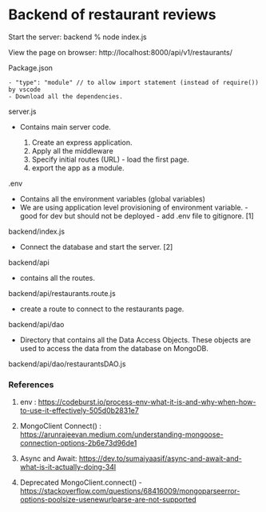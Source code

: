 # Backend of restaurant reviews

Start the server: 
    backend % node index.js 

View the page on browser: http://localhost:8000/api/v1/restaurants/

Package.json
    
    - "type": "module" // to allow import statement (instead of require()) by vscode
    - Download all the dependencies.

server.js

- Contains main server code. 

    1. Create an express application.
    2. Apply all the middleware
    3. Specify initial routes (URL) - load the first page.
    4. export the app as a module.

.env

- Contains all the environment variables (global variables)
- We are using application level provisioning of environment variable. - good for dev but should not be deployed - add .env file to gitignore. [1]

backend/index.js

- Connect the database and start the server. [2]

backend/api

- contains all the routes.

backend/api/restaurants.route.js

- create a route to connect to the restaurants page.

backend/api/dao
- Directory that contains all the Data Access Objects. These objects are used to access the data from the database on MongoDB.

backend/api/dao/restaurantsDAO.js


### References

1. env : https://codeburst.io/process-env-what-it-is-and-why-when-how-to-use-it-effectively-505d0b2831e7

2. MongoClient Connect() : https://arunrajeevan.medium.com/understanding-mongoose-connection-options-2b6e73d96de1

3. Async and Await: https://dev.to/sumaiyaasif/async-and-await-and-what-is-it-actually-doing-34l

4. Deprecated MongoClient.connect() - https://stackoverflow.com/questions/68416009/mongoparseerror-options-poolsize-usenewurlparse-are-not-supported




